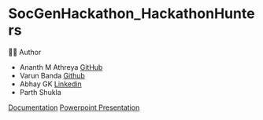 # SocGenHackathon_HackathonHunters
👨‍💻 Author
- Ananth M Athreya [GitHub](https://github.com/AnanthMAthreya)
- Varun Banda [Github](https://github.com/Varun7sept)
- Abhay GK [Linkedin](https://www.linkedin.com/in/abhay-gk/)
- Parth Shukla
  
[Documentation](https://github.com/AnanthMAthreya/SocGenHackathon_HackathonHunters/blob/main/Documentation.pdf)
[Powerpoint Presentation](https://github.com/AnanthMAthreya/SocGenHackathon_HackathonHunters/blob/main/Threat%20Feed%20Analyser.pptx)
